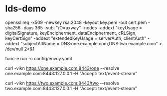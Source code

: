 # lds-demo

openssl req -x509 -newkey rsa:2048 -keyout key.pem -out cert.pem -sha256 -days 365 -subj "/O=axway" -nodes -addext "keyUsage = digitalSignature, keyEncipherment, dataEncipherment, cRLSign, keyCertSign" -addext "extendedKeyUsage = serverAuth, clientAuth" -addext "subjectAltName = DNS:one.example.com,DNS:two.example.com" > /dev/null 2>&1


func-e run -c config/envoy.yaml


curl -vikn https://one.example.com:8443/one --resolve one.example.com:8443:127.0.0.1 -H "Accept: text/event-stream"

curl -vikn https://two.example.com:8443/two --resolve two.example.com:8443:127.0.0.1 -H "Accept: text/event-stream"
